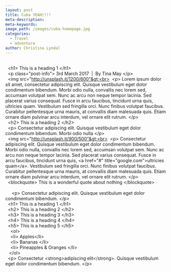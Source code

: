 ```yaml
---
layout: post
title: Cuba YEAH!!!!
meta-description:
meta-keywords:
image_path: /images/cuba-homepage.jpg
categories:
  - Travel
  - adventure
author: Christina Lyndal
---
```


<br>&nbsp; &lt;h1&gt; This is a heading 1 &lt;/h1&gt;<br>&nbsp; &lt;p class="post-info"&gt; 3rd March 2017 &nbsp;| &nbsp;By Tina May &lt;/p&gt;&nbsp;<br>&nbsp; &lt;img src="http://unsplash.it/1200/600"&gt;<br>&nbsp; &lt;p&gt; Lorem ipsum dolor sit amet, consectetur adipiscing elit. Quisque vestibulum eget dolor condimentum bibendum. Morbi odio nulla, convallis nec lorem sed, accumsan volutpat sem. Nunc ac arcu non neque tempor lacinia. Sed placerat varius consequat. Fusce in arcu faucibus, tincidunt urna quis, ultricies quam. Vestibulum sed fringilla orci. Nunc finibus volutpat faucibus. Curabitur pellentesque urna mauris, at convallis diam malesuada quis. Etiam ornare diam pulvinar arcu interdum, vel ornare elit rutrum. &lt;/p&gt;<br>&nbsp; &lt;h2&gt; This is a heading 2 &lt;/h2&gt;<br>&nbsp; &lt;p&gt; Consectetur adipiscing elit. Quisque vestibulum eget dolor condimentum bibendum. Morbi odio nulla &lt;/p&gt;<br>&nbsp; &lt;img src="http://unsplash.it/900/500"&gt;<br>&nbsp; &lt;p&gt; Consectetur adipiscing elit. Quisque vestibulum eget dolor condimentum bibendum. Morbi odio nulla, convallis nec lorem sed, accumsan volutpat sem. Nunc ac arcu non neque tempor lacinia. Sed placerat varius consequat. Fusce in arcu faucibus, tincidunt urna quis, &lt;a href="#" title="google.com"&gt;ultricies quam&lt;/a&gt;. Vestibulum sed fringilla orci. Nunc finibus volutpat faucibus. Curabitur pellentesque urna mauris, at convallis diam malesuada quis. Etiam ornare diam pulvinar arcu interdum, vel ornare elit rutrum. &lt;/p&gt;<br>&nbsp; &lt;blockquote&gt; This is a wonderful quote about nothing &lt;/blockquote&gt;<br>&nbsp;<br>&nbsp; &nbsp; &nbsp;&lt;p&gt; Consectetur adipiscing elit. Quisque vestibulum eget dolor condimentum bibendum. &lt;/p&gt;<br>&nbsp; &lt;h1&gt; This is a heading 1 &lt;/h1&gt;<br>&nbsp; &lt;h2&gt; This is a heading 2 &lt;/h2&gt;<br>&nbsp; &lt;h3&gt; This is a heading 3 &lt;/h3&gt;<br>&nbsp; &lt;h4&gt; This is a heading 4 &lt;/h4&gt;<br>&nbsp; &lt;h5&gt; This is a heading 5 &lt;/h5&gt;<br>&nbsp; &nbsp; &lt;ol&gt;&nbsp;<br>&nbsp; &nbsp; &lt;li&gt; Apples&lt;/li&gt;<br>&nbsp; &nbsp; &lt;li&gt; Bananas &lt;/li&gt;<br>&nbsp; &nbsp; &lt;li&gt; Pineapples & Oranges &lt;/li&gt;<br>&nbsp; &nbsp;&lt;/ol&gt;<br>&nbsp; &lt;p&gt; Consectetur &lt;strong&gt;adipiscing elit&lt;/strong&gt;. Quisque vestibulum eget dolor condimentum bibendum. &lt;/p&gt;<br>&nbsp;&nbsp;